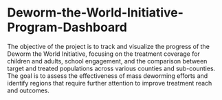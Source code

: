 # Deworm-the-World-Initiative-Program-Dashboard
The objective of the project is to track and visualize the progress of the Deworm the World Initiative, focusing on the treatment coverage for children and adults, school engagement, and the comparison between target and treated populations across various counties and sub-counties. The goal is to assess the effectiveness of mass deworming efforts and identify regions that require further attention to improve treatment reach and outcomes.
